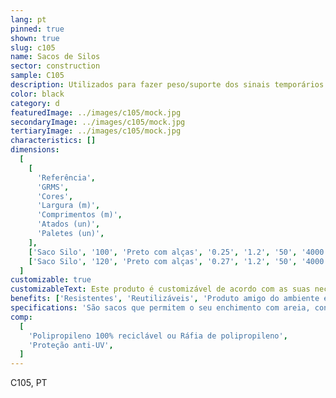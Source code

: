 ```yaml
---
lang: pt
pinned: true
shown: true
slug: c105
name: Sacos de Silos
sector: construction
sample: C105
description: Utilizados para fazer peso/suporte dos sinais temporários na via pública.
color: black
category: d
featuredImage: ../images/c105/mock.jpg
secondaryImage: ../images/c105/mock.jpg
tertiaryImage: ../images/c105/mock.jpg
characteristics: []
dimensions:
  [
    [
      'Referência',
      'GRMS',
      'Cores',
      'Largura (m)',
      'Comprimentos (m)',
      'Atados (un)',
      'Paletes (un)',
    ],
    ['Saco Silo', '100', 'Preto com alças', '0.25', '1.2', '50', '4000'],
    ['Saco Silo', '120', 'Preto com alças', '0.27', '1.2', '50', '4000'],
  ]
customizable: true
customizableText: Este produto é customizável de acordo com as suas necessidades. Contacte-nos para mais informações.
benefits: ['Resistentes', 'Reutilizáveis', 'Produto amigo do ambiente e 100% reciclável']
specifications: 'São sacos que permitem o seu enchimento com areia, conferindo dessa forma peso para suporte e segurança dos sinais temporários.'
comp:
  [
    'Polipropileno 100% reciclável ou Ráfia de polipropileno',
    'Proteção anti-UV',
  ]
---
```


C105, PT
